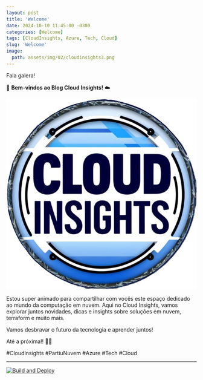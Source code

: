 ```yaml
---
layout: post
title: 'Welcome'
date: 2024-10-10 11:45:00 -0300
categories: [Welcome]
tags: [CloudInsights, Azure, Tech, Cloud]
slug: 'Welcome'
image:
  path: assets/img/02/cloudinsights3.png
---
```


Fala galera!

👋 **Bem-vindos ao Blog Cloud Insights!** ☁️

![logotipo](/assets/img/02/cloudinsights3.png)

Estou super animado para compartilhar com vocês este espaço dedicado ao mundo da computação em nuvem. Aqui no Cloud Insights, vamos explorar juntos novidades, dicas e insights sobre soluções em nuvem, terraform e muito mais.

Vamos desbravar o futuro da tecnologia e aprender juntos!

Até a próxima!! 🚀✨

#CloudInsights #PartiuNuvem #Azure #Tech #Cloud

---

[![Build and Deploy](https://github.com/williamcrcosta/williamcosta.github.io/actions/workflows/pages-deploy.yml/badge.svg)](https://github.com/williamcrcosta/williamcosta.github.io/actions/workflows/pages-deploy.yml)